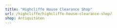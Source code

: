 ```yaml
---
title: "Highcliffe House Clearance Shop"
url: /highcliffe/highcliffe-house-clearance-shop/
shop: Antiquitäten
---
```


